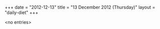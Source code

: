 +++
date = "2012-12-13"
title = "13 December 2012 (Thursday)"
layout = "daily-diet"
+++

<p>&lt;no entries&gt;</p>